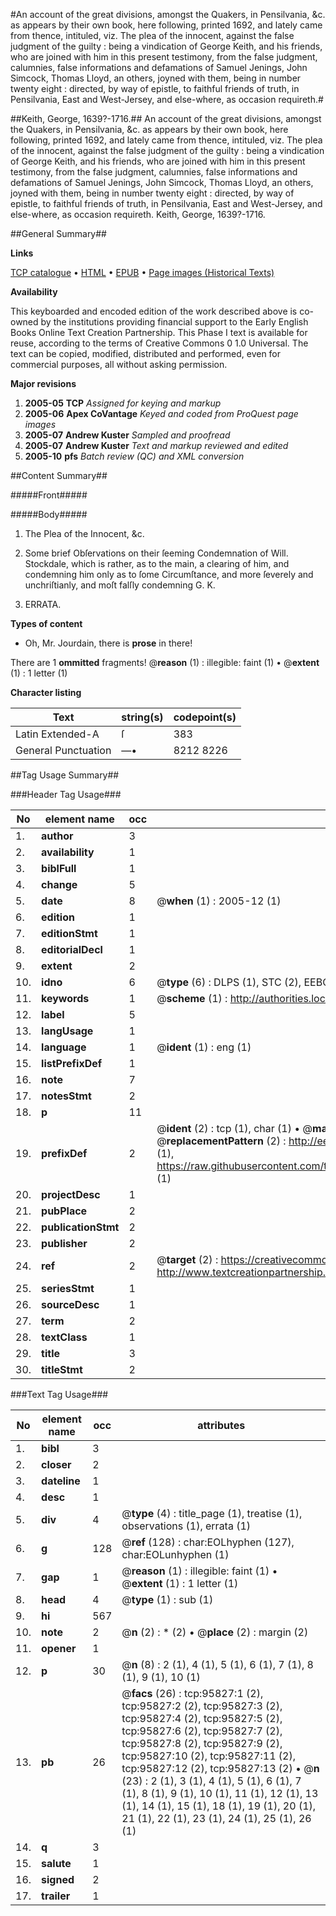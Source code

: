 #An account of the great divisions, amongst the Quakers, in Pensilvania, &c. as appears by their own book, here following, printed 1692, and lately came from thence, intituled, viz. The plea of the innocent, against the false judgment of the guilty : being a vindication of George Keith, and his friends, who are joined with him in this present testimony, from the false judgment, calumnies, false informations and defamations of Samuel Jenings, John Simcock, Thomas Lloyd, an others, joyned with them, being in number twenty eight : directed, by way of epistle, to faithful friends of truth, in Pensilvania, East and West-Jersey, and else-where, as occasion requireth.#

##Keith, George, 1639?-1716.##
An account of the great divisions, amongst the Quakers, in Pensilvania, &c. as appears by their own book, here following, printed 1692, and lately came from thence, intituled, viz. The plea of the innocent, against the false judgment of the guilty : being a vindication of George Keith, and his friends, who are joined with him in this present testimony, from the false judgment, calumnies, false informations and defamations of Samuel Jenings, John Simcock, Thomas Lloyd, an others, joyned with them, being in number twenty eight : directed, by way of epistle, to faithful friends of truth, in Pensilvania, East and West-Jersey, and else-where, as occasion requireth.
Keith, George, 1639?-1716.

##General Summary##

**Links**

[TCP catalogue](http://www.ota.ox.ac.uk/tcp/)  • 
[HTML](http://tei.it.ox.ac.uk/tcp/Texts-HTML/free/A47/A47118.html)  • 
[EPUB](http://tei.it.ox.ac.uk/tcp/Texts-EPUB/free/A47/A47118.epub) • 
[Page images (Historical Texts)](https://data.historicaltexts.jisc.ac.uk/view?pubId=eebo-12937502e&pageId=eebo-12937502e-95827-1)

**Availability**

This keyboarded and encoded edition of the
	       work described above is co-owned by the institutions
	       providing financial support to the Early English Books
	       Online Text Creation Partnership. This Phase I text is
	       available for reuse, according to the terms of Creative
	       Commons 0 1.0 Universal. The text can be copied,
	       modified, distributed and performed, even for
	       commercial purposes, all without asking permission.

**Major revisions**

1. __2005-05__ __TCP__ *Assigned for keying and markup*
1. __2005-06__ __Apex CoVantage__ *Keyed and coded from ProQuest page images*
1. __2005-07__ __Andrew Kuster__ *Sampled and proofread*
1. __2005-07__ __Andrew Kuster__ *Text and markup reviewed and edited*
1. __2005-10__ __pfs__ *Batch review (QC) and XML conversion*

##Content Summary##

#####Front#####

#####Body#####

1. The Plea of the Innocent, &c.

1. Some brief Obſervations on their ſeeming Condemnation of Will. Stockdale, which is rather, as to the main, a clearing of him, and condemning him only as to ſome Circumſtance, and more ſeverely and unchriſtianly, and moſt falſly condemning G. K.

1. ERRATA.

**Types of content**

  * Oh, Mr. Jourdain, there is **prose** in there!

There are 1 **ommitted** fragments! 
 @__reason__ (1) : illegible: faint (1)  •  @__extent__ (1) : 1 letter (1)

**Character listing**


|Text|string(s)|codepoint(s)|
|---|---|---|
|Latin Extended-A|ſ|383|
|General Punctuation|—•|8212 8226|

##Tag Usage Summary##

###Header Tag Usage###

|No|element name|occ|attributes|
|---|---|---|---|
|1.|__author__|3||
|2.|__availability__|1||
|3.|__biblFull__|1||
|4.|__change__|5||
|5.|__date__|8| @__when__ (1) : 2005-12 (1)|
|6.|__edition__|1||
|7.|__editionStmt__|1||
|8.|__editorialDecl__|1||
|9.|__extent__|2||
|10.|__idno__|6| @__type__ (6) : DLPS (1), STC (2), EEBO-CITATION (1), OCLC (1), VID (1)|
|11.|__keywords__|1| @__scheme__ (1) : http://authorities.loc.gov/ (1)|
|12.|__label__|5||
|13.|__langUsage__|1||
|14.|__language__|1| @__ident__ (1) : eng (1)|
|15.|__listPrefixDef__|1||
|16.|__note__|7||
|17.|__notesStmt__|2||
|18.|__p__|11||
|19.|__prefixDef__|2| @__ident__ (2) : tcp (1), char (1)  •  @__matchPattern__ (2) : ([0-9\-]+):([0-9IVX]+) (1), (.+) (1)  •  @__replacementPattern__ (2) : http://eebo.chadwyck.com/downloadtiff?vid=$1&page=$2 (1), https://raw.githubusercontent.com/textcreationpartnership/Texts/master/tcpchars.xml#$1 (1)|
|20.|__projectDesc__|1||
|21.|__pubPlace__|2||
|22.|__publicationStmt__|2||
|23.|__publisher__|2||
|24.|__ref__|2| @__target__ (2) : https://creativecommons.org/publicdomain/zero/1.0/ (1), http://www.textcreationpartnership.org/docs/. (1)|
|25.|__seriesStmt__|1||
|26.|__sourceDesc__|1||
|27.|__term__|2||
|28.|__textClass__|1||
|29.|__title__|3||
|30.|__titleStmt__|2||


###Text Tag Usage###

|No|element name|occ|attributes|
|---|---|---|---|
|1.|__bibl__|3||
|2.|__closer__|2||
|3.|__dateline__|1||
|4.|__desc__|1||
|5.|__div__|4| @__type__ (4) : title_page (1), treatise (1), observations (1), errata (1)|
|6.|__g__|128| @__ref__ (128) : char:EOLhyphen (127), char:EOLunhyphen (1)|
|7.|__gap__|1| @__reason__ (1) : illegible: faint (1)  •  @__extent__ (1) : 1 letter (1)|
|8.|__head__|4| @__type__ (1) : sub (1)|
|9.|__hi__|567||
|10.|__note__|2| @__n__ (2) : * (2)  •  @__place__ (2) : margin (2)|
|11.|__opener__|1||
|12.|__p__|30| @__n__ (8) : 2 (1), 4 (1), 5 (1), 6 (1), 7 (1), 8 (1), 9 (1), 10 (1)|
|13.|__pb__|26| @__facs__ (26) : tcp:95827:1 (2), tcp:95827:2 (2), tcp:95827:3 (2), tcp:95827:4 (2), tcp:95827:5 (2), tcp:95827:6 (2), tcp:95827:7 (2), tcp:95827:8 (2), tcp:95827:9 (2), tcp:95827:10 (2), tcp:95827:11 (2), tcp:95827:12 (2), tcp:95827:13 (2)  •  @__n__ (23) : 2 (1), 3 (1), 4 (1), 5 (1), 6 (1), 7 (1), 8 (1), 9 (1), 10 (1), 11 (1), 12 (1), 13 (1), 14 (1), 15 (1), 18 (1), 19 (1), 20 (1), 21 (1), 22 (1), 23 (1), 24 (1), 25 (1), 26 (1)|
|14.|__q__|3||
|15.|__salute__|1||
|16.|__signed__|2||
|17.|__trailer__|1||
